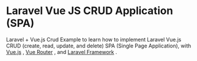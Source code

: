 # Laravel Vue JS CRUD Application (SPA) 

 Laravel + Vue.js Crud Example to learn how to implement Laravel Vue.js CRUD (create, read, update, and delete) SPA (Single Page Application), with [Vue.js][vue-link] , [Vue Router][vue-rtr-link] , and [Laravel Framework][laravel-link] .

<!-- Markdown links  -->
[vue-link]: https://vuejs.org/
[vue-rtr-link]: https://router.vuejs.org/
[laravel-link]: https://laravel.com/